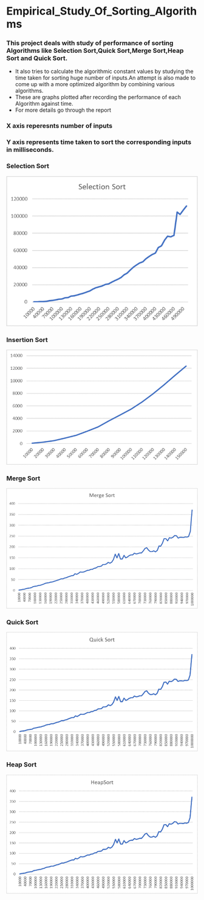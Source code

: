 # Empirical_Study_Of_Sorting_Algorithms

### This project deals with study of performance of sorting Algorithms like Selection Sort,Quick Sort,Merge Sort,Heap Sort and Quick Sort.
- It also tries to calculate the algorithmic constant values by studying the time taken for sorting huge number of inputs.An attempt is 
      also made to come up with a more optimized algorithm by combining various algorithms.
- These are graphs plotted after recording the performance of each Algorithm against time.
-  For more details go through the report
### X axis reperesnts number of inputs
### Y axis represents time taken to sort the corresponding inputs in milliseconds.

### Selection Sort
<img src="Graphs/Selection.png">

### Insertion Sort
<img src="Graphs/Insertion.png">

### Merge Sort
<img src="Graphs/Merge.png">

### Quick Sort
<img src="Graphs/Quick.png">

### Heap Sort
<img src="Graphs/Heap.png">
